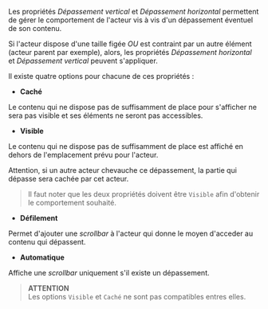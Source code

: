 Les propriétés *Dépassement vertical* et *Dépassement horizontal* permettent de gérer le comportement de l'acteur vis à vis d'un dépassement éventuel de son contenu.

Si l'acteur dispose d'une taille figée *OU* est contraint par un autre élément (acteur parent par exemple), alors, les propriétés *Dépassement horizontal* et *Dépassement vertical* peuvent s'appliquer.

Il existe quatre options pour chacune de ces propriétés :
- **Caché**

Le contenu qui ne dispose pas de suffisamment de place pour s'afficher ne sera pas visible et ses éléments ne seront pas accessibles.

- **Visible**

Le contenu qui ne dispose pas de suffisamment de place est affiché en dehors de l'emplacement prévu pour l'acteur.

Attention, si un autre acteur chevauche ce dépassement, la partie qui dépasse sera cachée par cet acteur.

> Il faut noter que les deux propriétés doivent être `Visible` afin d'obtenir le comportement souhaité.

- **Défilement**

Permet d'ajouter une *scrollbar* à l'acteur qui donne le moyen d'acceder au contenu qui dépassent.

- **Automatique**

Affiche une *scrollbar* uniquement s'il existe un dépassement.

> **ATTENTION**<br>
> Les options `Visible` et `Caché` ne sont pas compatibles entres elles.
